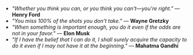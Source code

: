 * _"Whether you think you can, or you think you can't—you're right."_ — **Henry Ford**
* _"You miss 100% of the shots you don't take."_ — **Wayne Gretzky**
* _"When something is important enough, you do it even if the odds are not in your favor."_ — **Elon Musk**
* _"If I have the belief that I can do it, I shall surely acquire the capacity to do it even if I may not have it at the beginning."_ — **Mahatma Gandhi**
